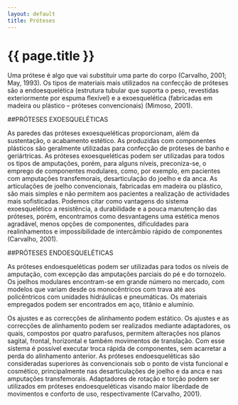 ```yaml
---
layout: default
title: Próteses
---
```


# {{ page.title }}

Uma prótese é algo que vai substituir uma parte do corpo (Carvalho, 2001; May, 1993). Os tipos de materiais mais utilizados na confecção de próteses são a endoesquelética (estrutura tubular que suporta o peso, revestidas exteriormente por espuma flexível) e a exoesquelética (fabricadas em madeira ou plástico – próteses convencionais) (Mimoso, 2001).

##PRÓTESES EXOESQUELÉTICAS

As paredes das próteses exoesqueléticas proporcionam, além da sustentação, o acabamento estético. As produzidas com componentes plásticos são geralmente utilizadas para confecção de próteses de banho e geriártricas.
As próteses exoesqueléticas podem ser utilizadas para todos os tipos de amputações, porém, para alguns níveis, preconiza-se, o emprego de componentes modulares, como, por exemplo, em pacientes com amputações transfemorais, desarticulação do joelho e da anca. As articulações de joelho convencionais, fabricadas em madeira ou plástico, são mais simples e não permitem aos pacientes a realização de actividades mais sofisticadas.
Podemos citar como vantagens do sistema exoesquelético a resistência, a durabilidade e a pouca manutenção das próteses, porém, encontramos como desvantagens uma estética menos agradável, menos opções de componentes, dificuldades para realinhamentos e impossibilidade de intercâmbio rápido de componentes (Carvalho, 2001).

##PRÓTESES ENDOESQUELÉTICAS

As próteses endoesqueléticas podem ser utilizadas para todos os níveis de amputação, com excepção das amputações parciais do pé e do tornozelo. Os joelhos modulares encontram-se em grande número no mercado, com modelos que variam desde os monocêntricos com trava até aos policêntricos com unidades hidráulicas e pneumáticas. Os materiais empregados podem ser encontrados em aço, titânio e alumínio.

Os ajustes e as correcções de alinhamento podem estático. Os ajustes e as correcções de alinhamento podem ser realizados mediante adaptadores, os quais, compostos por quatro parafusos, permitem alterações nos planos sagital, frontal, horizontal e também movimentos de translação. Com esse sistema é possível executar troca rápida de componentes, sem acarretar a perda do alinhamento anterior. As próteses endoesqueléticas são consideradas superiores às convencionais sob o ponto de vista funcional e cosmético, principalmente nas desarticulações de joelho e da anca e nas amputações transfemorais. Adaptadores de rotação e torção podem ser utilizados em próteses endoesqueléticas visando maior liberdade de movimentos e conforto de uso, respectivamente (Carvalho, 2001).
